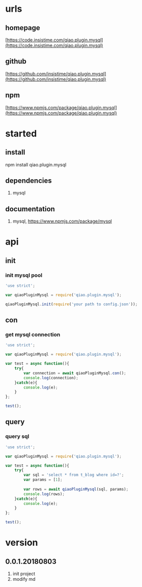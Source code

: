 # urls
## homepage
[https://code.insistime.com/qiao.plugin.mysql](https://code.insistime.com/qiao.plugin.mysql)

## github
[https://github.com/insistime/qiao.plugin.mysql](https://github.com/insistime/qiao.plugin.mysql)

## npm
[https://www.npmjs.com/package/qiao.plugin.mysql](https://www.npmjs.com/package/qiao.plugin.mysql)

# started
## install
npm install qiao.plugin.mysql

## dependencies
1. mysql

## documentation
1. mysql, https://www.npmjs.com/package/mysql

# api
## init
### init mysql pool
```javascript
'use strict';

var qiaoPluginMysql = require('qiao.plugin.mysql');

qiaoPluginMysql.init(require('your path to config.json'));
```

## con
### get mysql connection
```javascript
'use strict';

var qiaoPluginMysql = require('qiao.plugin.mysql');

var test = async function(){
	try{
		var connection = await qiaoPluginMysql.con();
		console.log(connection);
	}catch(e){
		console.log(e);
	}
};

test(); 
```

## query
### query sql
```javascript
'use strict';

var qiaoPluginMysql = require('qiao.plugin.mysql');

var test = async function(){
	try{
		var sql = 'select * from t_blog where id=?';
		var params = [1];
	
		var rows = await qiaoPluginMysql(sql, params);
		console.log(rows);
	}catch(e){
		console.log(e);
	}
};

test(); 
```

# version
## 0.0.1.20180803
1. init project
2. modify md